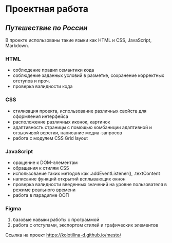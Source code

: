 # Проектная работа
## _Путешествие по России_

В проекте использованы такие языки как HTML и CSS, JavaScript, Markdown.
### HTML

- соблюдение правил семантики кода
- соблюдение заданных условий в разметке, сохранение корректных отступов и проч.
- проверка валидности кода

### CSS

- стилизация проекта, использование различных свойств для оформления интерфейса
- расположение различных иконок, картинок
- адаптивность страницы с помощью комбаниции адаптивной и отзывчивой верстки, написание медиа-запросов
- работа с модулем CSS Grid layout

### JavaScript

- оращение к DOM-элементам
- обращения к стилям CSS
- использование таких методов как .addEventListener(), .textContent
- написание функций открытий всплывающих окнон
- проверка валидности введенных значений на уровне пользователя в   режиме реального времени
- работа в парадигме ООП

### Figma

1. базовые навыки работы с программой
2. работа с отступами, экспортом стилей и графических элементов

Сcылка на проект https://kolotilina-d.github.io/mesto/
